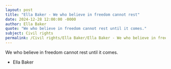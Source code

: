 ```yaml
---
layout: post
title: "Ella Baker - We who believe in freedom cannot rest"
date: 2024-12-28 12:00:00 -0000
author: Ella Baker
quote: "We who believe in freedom cannot rest until it comes."
subject: Civil rights
permalink: /Civil rights/Ella Baker/Ella Baker - We who believe in freedom cannot rest
---
```


We who believe in freedom cannot rest until it comes.

- Ella Baker
